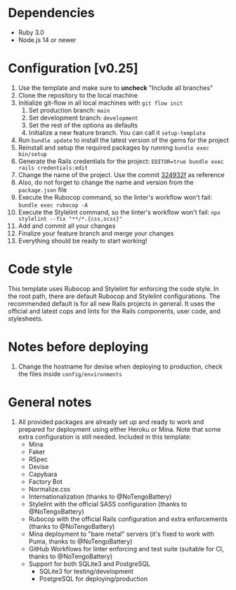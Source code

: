 # Dependencies

-   Ruby 3.0
-   Node.js 14 or newer

# Configuration [v0.25]

1.  Use the template and make sure to **uncheck** "Include all branches"
2.  Clone the repository to the local machine
3.  Initialize git-flow in all local machines with `git flow init`
    1.  Set production branch: `main`
    2.  Set development branch: `development`
    3.  Set the rest of the options as defaults
    4.  Initialize a new feature branch. You can call it `setup-template`
4.  Run `bundle update` to install the latest version of the gems for the project
5.  Reinstall and setup the required packages by running `bundle exec bin/setup`
6.  Generate the Rails credentials for the project: `EDITOR=true bundle exec rails credentials:edit`
7.  Change the name of the project. Use the commit [324932f](https://github.com/NoTengoBattery/rails6-ruby3-hk-ghwf-psql/commit/324932fbc5e055a3f40dbe2a565ce663f85235d7) as reference
8.  Also, do not forget to change the name and version from the `package.json` file
9.  Execute the Rubocop command, so the linter's workflow won't fail: `bundle exec rubocop -A`
10. Execute the Stylelint command, so the linter's workflow won't fail: `npx stylelint --fix "**/*.{css,scss}"`
11. Add and commit all your changes
12. Finalize your feature branch and merge your changes
13. Everything should be ready to start working!

# Code style

This template uses Rubocop and Stylelint for enforcing the code style. In the root path, there are default Rubocop and Stylelint configurations. The recommended default is for all new Rails projects in general. It uses the official and latest cops and lints for the Rails components, user code, and stylesheets.

# Notes before deploying

1.  Change the hostname for devise when deploying to production, check the files inside `config/environments`

# General notes

1.  All provided packages are already set up and ready to work and prepared for deployment using either Heroku or Mina. Note that some extra configuration is still needed. Included in this template:
    -   Mina
    -   Faker
    -   RSpec
    -   Devise
    -   Capybara
    -   Factory Bot
    -   Normalize.css
    -   Internationalization (thanks to @NoTengoBattery)
    -   Stylelint with the official SASS configuration (thanks to @NoTengoBattery)
    -   Rubocop with the official Rails configuration and extra enforcements (thanks to @NoTengoBattery)
    -   Mina deployment to "bare metal" servers (it's fixed to work with Puma, thanks to @NoTengoBattery)
    -   GitHub Workflows for linter enforcing and test suite (suitable for CI, thanks to @NoTengoBattery)
    -   Support for both SQLite3 and PostgreSQL
        -   SQLite3 for testing/development
        -   PostgreSQL for deploying/production
